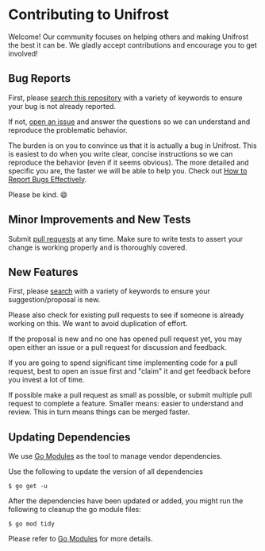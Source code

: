 # Contributing to Unifrost

Welcome! Our community focuses on helping others and making Unifrost the best it can be. We gladly
accept contributions and encourage you to get involved!

## Bug Reports

First, please [search this repository](https://github.com/rajveermalviya/unifrost/search?q=&type=Issues&utf8=%E2%9C%93)
with a variety of keywords to ensure your bug is not already reported.

If not, [open an issue](https://github.com/rajveermalviya/unifrost/issues) and answer the questions so we
can understand and reproduce the problematic behavior.

The burden is on you to convince us that it is actually a bug in Unifrost. This is easiest to do when
you write clear, concise instructions so we can reproduce the behavior (even if it seems obvious).
The more detailed and specific you are, the faster we will be able to help you. Check out [How to
Report Bugs Effectively](https://www.chiark.greenend.org.uk/~sgtatham/bugs.html).

Please be kind. :smile:

## Minor Improvements and New Tests

Submit [pull requests](https://github.com/rajveermalviya/unifrost/pulls) at any time. Make sure to write
tests to assert your change is working properly and is thoroughly covered.

## New Features

First, please [search](https://github.com/rajveermalviya/unifrost/search?q=&type=Issues&utf8=%E2%9C%93) with
a variety of keywords to ensure your suggestion/proposal is new.

Please also check for existing pull requests to see if someone is already working on this. We want
to avoid duplication of effort.

If the proposal is new and no one has opened pull request yet, you may open either an issue or a
pull request for discussion and feedback.

If you are going to spend significant time implementing code for a pull request, best to open an
issue first and "claim" it and get feedback before you invest a lot of time.

If possible make a pull request as small as possible, or submit multiple pull request to complete a
feature. Smaller means: easier to understand and review. This in turn means things can be merged
faster.

## Updating Dependencies

We use [Go Modules](https://github.com/golang/go/wiki/Modules) as the tool to manage vendor dependencies.

Use the following to update the version of all dependencies

```shell
$ go get -u
```

After the dependencies have been updated or added, you might run the following to
cleanup the go module files:

```shell
$ go mod tidy
```

Please refer to [Go Modules](https://github.com/golang/go/wiki/Modules) for more details.
